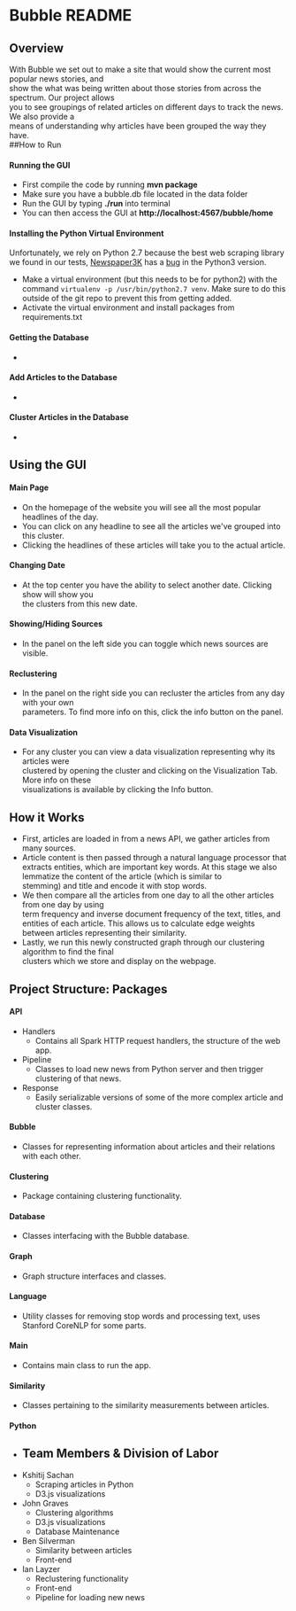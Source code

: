 
# Bubble README  
## Overview  
With Bubble we set out to make a site that would show the current most popular news stories, and  
 show the what was being written about those stories from across the spectrum. Our project allows  
  you to see groupings of related articles on different days to track the news. We also provide a  
   means of understanding why articles have been grouped the way they have.   
##How to Run  
#### Running the GUI  
* First compile the code by running **mvn package**  
* Make sure you have a bubble.db file located in the data folder  
* Run the GUI by typing **./run** into terminal  
* You can then access the GUI at **http://localhost:4567/bubble/home**  
#### Installing the Python Virtual Environment  
Unfortunately, we rely on Python 2.7 because the best web scraping library we found in our tests, 
[Newspaper3K](https://newspaper.readthedocs.io/en/latest/index.html) has a 
[bug](https://github.com/codelucas/newspaper/issues/485) in the Python3 version.
* Make a virtual environment (but this needs to be for python2) with the command 
`virtualenv -p /usr/bin/python2.7 venv`. Make sure to do this outside of the git repo to 
prevent this from getting added.
* Activate the virtual environment and install packages from requirements.txt
#### Getting the Database  
*
#### Add Articles to the Database  
*  
#### Cluster Articles in the Database
* 
## Using the GUI  
#### Main Page  
* On the homepage of the website you will see all the most popular headlines of the day.  
* You can click on any headline to see all the articles we've grouped into this cluster.  
* Clicking the headlines of these articles will take you to the actual article.  
#### Changing Date  
* At the top center you have the ability to select another date. Clicking show will show you  
 the clusters from this new date.  
#### Showing/Hiding Sources  
* In the panel on the left side you can toggle which news sources are visible.  
#### Reclustering  
* In the panel on the right side you can recluster the articles from any day with your own  
 parameters. To find more info on this, click the info button on the panel.  
#### Data Visualization  
* For any cluster you can view a data visualization representing why its articles were  
 clustered by opening the cluster and clicking on the Visualization Tab. More info on these  
  visualizations is available by clicking the Info button.  
## How it Works  
* First, articles are loaded in from a news API, we gather articles from many sources.  
* Article content is then passed through a natural language processor that extracts entities, which are important key words. At this stage we also lemmatize the content of the article (which is similar to   
stemming) and title and encode it with stop words.  
 * We then compare all the articles from one day to all the other articles from one day by using  
  term frequency and inverse document frequency of the text, titles, and entities of each article. This allows us to calculate edge weights between articles representing their similarity.   
* Lastly, we run this newly constructed graph through our clustering algorithm to find the final  
 clusters which we store and display on the webpage.  
## Project Structure: Packages  
#### API  
* Handlers  
    * Contains all Spark HTTP request handlers, the structure of the web app.
* Pipeline  
    *  Classes to load new news from Python server and then trigger clustering
    of that news.
* Response  
  * Easily serializable versions of some of the more complex article and cluster
  classes.
#### Bubble  
*  Classes for representing information about articles and their relations with
each other.
#### Clustering  
*  Package containing clustering functionality.
#### Database  
*  Classes interfacing with the Bubble database.
#### Graph  
*  Graph structure interfaces and classes.
#### Language  
* Utility classes for removing stop words and processing text, uses Stanford CoreNLP
for some parts.
#### Main  
* Contains main class to run the app.
#### Similarity
* Classes pertaining to the similarity measurements between articles.
#### Python  
* ## Team Members & Division of Labor  
* Kshitij Sachan  
  * Scraping articles in Python  
  * D3.js visualizations
* John Graves  
  * Clustering algorithms
  * D3.js visualizations  
  * Database Maintenance
* Ben Silverman  
  * Similarity between articles  
  * Front-end
* Ian Layzer  
  * Reclustering functionality
  * Front-end
  * Pipeline for loading new news